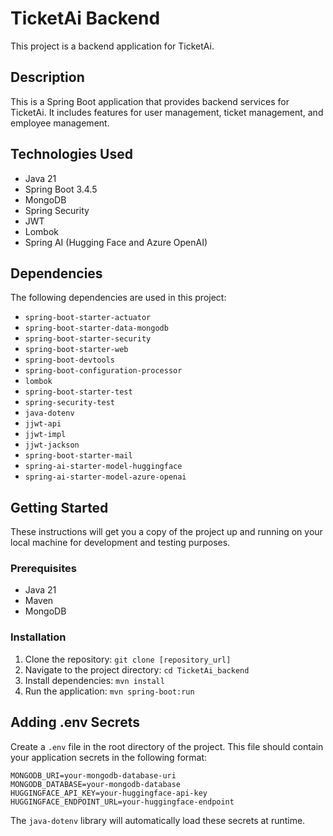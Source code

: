 # TicketAi Backend

This project is a backend application for TicketAi.

## Description

This is a Spring Boot application that provides backend services for TicketAi.  It includes features for user management, ticket management, and employee management.

## Technologies Used

* Java 21
* Spring Boot 3.4.5
* MongoDB
* Spring Security
* JWT
* Lombok
* Spring AI (Hugging Face and Azure OpenAI)


## Dependencies

The following dependencies are used in this project:

* `spring-boot-starter-actuator`
* `spring-boot-starter-data-mongodb`
* `spring-boot-starter-security`
* `spring-boot-starter-web`
* `spring-boot-devtools`
* `spring-boot-configuration-processor`
* `lombok`
* `spring-boot-starter-test`
* `spring-security-test`
* `java-dotenv`
* `jjwt-api`
* `jjwt-impl`
* `jjwt-jackson`
* `spring-boot-starter-mail`
* `spring-ai-starter-model-huggingface`
* `spring-ai-starter-model-azure-openai`


## Getting Started

These instructions will get you a copy of the project up and running on your local machine for development and testing purposes.

### Prerequisites

* Java 21
* Maven
* MongoDB

### Installation

1. Clone the repository: `git clone [repository_url]`
2. Navigate to the project directory: `cd TicketAi_backend`
3. Install dependencies: `mvn install`
4. Run the application: `mvn spring-boot:run`

## Adding .env Secrets

Create a `.env` file in the root directory of the project.  This file should contain your application secrets in the following format:

```
MONGODB_URI=your-mongodb-database-uri
MONGODB_DATABASE=your-mongodb-database
HUGGINGFACE_API_KEY=your-huggingface-api-key
HUGGINGFACE_ENDPOINT_URL=your-huggingface-endpoint
```

The `java-dotenv` library will automatically load these secrets at runtime.

